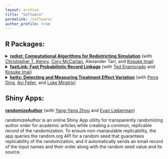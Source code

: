 ```yaml
---
layout: archive
title: "Software"
permalink: /software/
author_profile: true
---
```


## R Packages:

<details>
<summary><a href="http://cran.r-project.org/web/packages/redist/"><b>redist: Computational Algorithms for Redistricting Simulation</b></a> (with <a href = "https://scholar.harvard.edu/christopherkenny/home">Christopher T. Kenny</a>, <a href = "https://corymccartan.github.io/">Cory McCartan</a>, Alexander Tarr, and <a href = "https://imai.fas.harvard.edu/">Kosuke Imai</a>)</summary>
<br>
redist is a publicly available R package that enables researchers to statistically simulate congressional redistricting plans using Markov chain Monte Carlo and Sequential Monte Carlo techniques. This includes the implementation of substantive constraints in the redistricting process such as geographic compactness and population parity requirements, as well as efficient simulation methods such as simulated tempering algorithms. Tools for analysis such as inverse probability reweighting and plotting functionality are included. The package implements methods found in Fifield, Higgins, Imai, and Tarr (JCGS, 2020), "<a href = "https://imai.fas.harvard.edu/research/files/redist.pdf">Automated Redistricting Simulation Using Markov Chain Monte Carlo</a>," Fifield, Imai, Kawahara, and Kenny (SPP, 2020), “<a href = "https://imai.fas.harvard.edu/research/files/enumerate.pdf">The Essential Role of Empirical Validation in Legislative Redistricting Simulation </a>”, and McCartan and Imai, “<a href = "https://imai.fas.harvard.edu/research/files/SMCredist.pdf">Sequential Monte Carlo for Sampling Balanced and Compact Redistricting Plans</a>“. <br><br>

Type <code>install.packages("redist")</code> to install in R. Please also see the <a href = "https://github.com/redistricting/redist">redist GitHub page</a> for the most stable development release.<br>

</details>

<details>
<summary><a href = "https://cran.r-project.org/web/packages/fastLink/"><b>fastLink: Fast Probabilistic Record Linkage</b></a> (with <a href = "">Ted Enamorado</a> and <a href = "">Kosuke Imai</a>)</summary>
<br>

fastLink is a publicly available R package that enables researchers to merge two data sets using a fast implementation of the Fellegi-Sunter probabilistic record linkage model that allows for missing data and the inclusion of auxiliary information. This includes functionalities to conduct a merge of two data sets under the Fellegi-Sunter model using the Expectation-Maximization algorithm. In addition, tools for preparing, adjusting, and summarizing data merges are included. The package implements methods developed in Enamorado, Fifield, and Imai (APSR, 2019), "<a href = "https://imai.fas.harvard.edu/research/files/linkage.pdf">Using a Probabilistic Model to Assist Merging of Large-scale Administrative Records</a>."<br><br>

Type <code>install.packages("fastLink")</code> to install in R. Please also see the <a href = "https://github.com/kosukeimai/fastLink">fastLink Github page</a> for the most stable development release.<br>

</details>

<details>
<summary><a href = "https://cran.r-project.org/web/packages/hettx/"><b>hettx: Detecting and Measuring Treatment Effect Variation</b></a> (with <a href = "https://sites.google.com/site/pengdingpku/">Peng Ding</a>, <a href = "https://gsppi.berkeley.edu/avi-feller/">Avi Feller</a>, and <a href = "https://scholar.harvard.edu/lmiratrix/home">Luke Miratrix</a>)</summary>
<br>

hettx is a publicly available R package that implements methods developed by Ding, Feller, and Miratrix (JRSS-B, 2016)  ''<a href = "https://rss.onlinelibrary.wiley.com/doi/abs/10.1111/rssb.12124">Randomization Inference for Treatment Effect Variation</a>'',  and Ding, Feller, and Miratrix (JASA, 2019) ''<a href = "https://www.tandfonline.com/doi/abs/10.1080/01621459.2017.1407322?journalCode=uasa20">Decomposing Treatment Effect Variation</a>'',  for testing whether there is unexplained variation in treatment effects across observations. The package includes wrapper functions implementing the proposed methods, as well as helper functions for analyzing and visualizing the results of the test.<br><br>

Type <code>install.packages(“hettx”)</code> to install in R. Please also see the <a href = "https://github.com/bfifield/hettx">hettx Github Page</a> for the most stable development release.<br>

</details>

## Shiny Apps:

[**randomizeAuthor**](https://randomizeauthor.shinyapps.io/shiny/) (with [Yang-Yang Zhou](https://www.yangyangzhou.com/) and [Evan Lieberman](https://evanlieberman.org/))

randomizeAuthor is an online Shiny App utility for transparently randomizing author order for academic articles while creating a common, replicable record of the randomization. To ensure non-manipulable replicability, the app queries the random.org API for a random seed that guarantees replicability of the randomization, and it automatically sends an email record of the input names and their order along with the random seed value and its source. 

